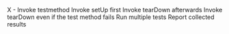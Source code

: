 X - Invoke testmethod
Invoke setUp first
Invoke tearDown afterwards
Invoke tearDown even if the test method fails
Run multiple tests
Report collected results
